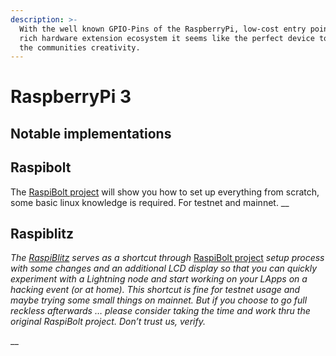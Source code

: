 ```yaml
---
description: >-
  With the well known GPIO-Pins of the RaspberryPi, low-cost entry point and its
  rich hardware extension ecosystem it seems like the perfect device to foster
  the communities creativity.
---
```


# RaspberryPi 3

## Notable implementations

## Raspibolt

The [RaspiBolt project](https://github.com/Stadicus/guides/tree/master/raspibolt) will show you how to set up everything from scratch, some basic linux knowledge is required. For testnet and mainnet. __

## Raspiblitz

_The_ [_RaspiBlitz_](https://github.com/rootzoll/raspiblitz) _serves as a shortcut through_ [RaspiBolt project](https://github.com/Stadicus/guides/tree/master/raspibolt) _setup process with some changes and an additional LCD display so that you can quickly experiment with a Lightning node and start working on your LApps on a hacking event \(or at home\). This shortcut is fine for testnet usage and maybe trying some small things on mainnet. But if you choose to go full reckless afterwards … please consider taking the time and work thru the original RaspiBolt project. Don’t trust us, verify._

\_\_



